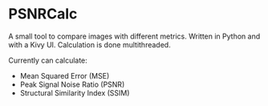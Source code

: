 # PSNRCalc

A small tool to compare images with different metrics. Written in Python and with a Kivy UI. Calculation is done multithreaded.

Currently can calculate:
- Mean Squared Error (MSE)
- Peak Signal Noise Ratio (PSNR)
- Structural Similarity Index (SSIM)
